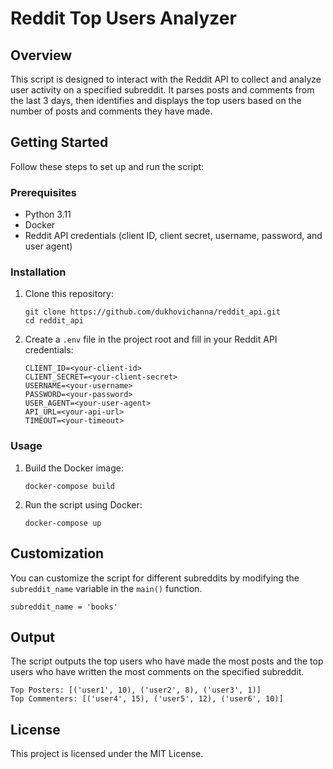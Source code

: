 # Reddit Top Users Analyzer

## Overview

This script is designed to interact with the Reddit API to collect and analyze user activity on a specified subreddit. It parses posts and comments from the last 3 days, then identifies and displays the top users based on the number of posts and comments they have made.

## Getting Started

Follow these steps to set up and run the script:

### Prerequisites

- Python 3.11
- Docker
- Reddit API credentials (client ID, client secret, username, password, and user agent)

### Installation

1. Clone this repository:

    ```
    git clone https://github.com/dukhovichanna/reddit_api.git
    cd reddit_api
    ```

2. Create a `.env` file in the project root and fill in your Reddit API credentials:

    ```
    CLIENT_ID=<your-client-id>
    CLIENT_SECRET=<your-client-secret>
    USERNAME=<your-username>
    PASSWORD=<your-password>
    USER_AGENT=<your-user-agent>
    API_URL=<your-api-url>
    TIMEOUT=<your-timeout>
    ```

### Usage

1. Build the Docker image:

    ```
    docker-compose build
    ```

2. Run the script using Docker:

    ```
    docker-compose up
    ```

## Customization

You can customize the script for different subreddits by modifying the `subreddit_name` variable in the `main()` function.

```
subreddit_name = 'books'
```

## Output

The script outputs the top users who have made the most posts and the top users who have written the most comments on the specified subreddit.

```
Top Posters: [('user1', 10), ('user2', 8), ('user3', 1)]
Top Commenters: [('user4', 15), ('user5', 12), ('user6', 10)]
```

## License

This project is licensed under the MIT License.

